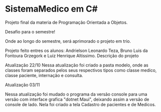 # SistemaMedico em C# 

Projeto final da materia de Programação Orientada a Objetos. 

Desafio para o semestre! 

Onde ao longo do semestre, será aprimorado o projeto em trio. 

Projeto feito entres os alunos: Andrielson Leonardo Teza, Bruno Luis da Fontoura Grzegork e Luiz Henrique Altissimo. 
Descrição do projeto 

Atualização 22/10 
Nessa atualização foi criado a pasta modelo, onde as classes foram separados pelos seus respectivos tipos como classe medico, classe paciente, internação e consulta.

Atualização 03/11

Nessa atualização foi mudado o programa da versão console para uma versão com interface grafica "dotnet Maui", deixando assim a versão de console de lado.
Nela foi criado a tela Cadastro de pacientes e de Medicos.




